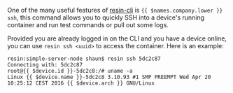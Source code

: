 One of the many useful features of [resin-cli][resin-cli-link] is `{{ $names.company.lower }} ssh`, this command allows you to quickly SSH into a device's running container and run test commands or pull out some logs.

Provided you are already logged in on the CLI and you have a device online, you can use `resin ssh <uuid>` to access the container. Here is an example:
```shell
resin:simple-server-node shaun$ resin ssh 5dc2c87
Connecting with: 5dc2c87
root@{{ $device.id }}-5dc2c8:/# uname -a
Linux {{ $device.name }}-5dc2c8 3.10.93 #1 SMP PREEMPT Wed Apr 20 10:25:12 CEST 2016 {{ $device.arch }} GNU/Linux
```

[resin-cli-link]:/tools/cli/
